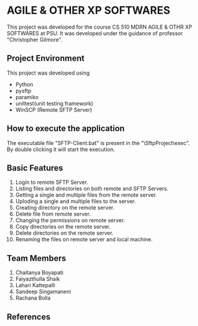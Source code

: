 # AGILE & OTHER XP SOFTWARES
This project was developed for the course CS 510 MDRN AGILE & OTHR XP SOFTWARES at PSU. It was developed under the guidance of professor "Christopher Gilmore". 

## Project Environment
This project was developed using 
* Python
* pysftp
* paramiko
* unittest(unit testing framework)
* WinSCP (Remote SFTP Server)

## How to execute the application
The executable file "SFTP-Client.bat" is present in the "\SftpProject\exec". By double clicking it will start the execution.

## Basic Features
 1. Login to remote SFTP Server.
 2. Listing files and directories on both remote and SFTP Servers.
 3. Getting a single and multiple files from the remote server.
 4. Uploding a single and multiple files to the server.
 5. Creating directory on the remote server.
 6. Delete file from remote server.
 7. Changing the permissions on remote server. 
 8. Copy directories on the remote server.
 9. Delete directories on the remote server.
 10. Renaming the files on remote server and local machine.

## Team Members
 1. Chaitanya Boyapati
 2. Faiyazthulla Shaik
 3. Lahari Kattepalli
 4. Sandeep Singamaneni
 5. Rachana Bolla

## References
